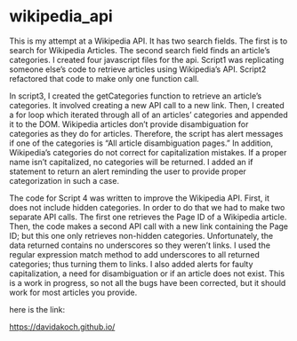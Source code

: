 # wikipedia_api

This is my attempt at a Wikipedia API. It has two search fields. The first is to search for Wikipedia Articles. The second search field finds an article’s categories. I created four javascript files for the api. Script1 was replicating someone else’s code to retrieve articles using Wikipedia’s API. Script2 refactored that code to make only one function call. 

In script3, I created the getCategories function to retrieve an article’s categories. It involved creating a new API call to a new link. Then, I created a for loop which iterated through all of an articles’ categories and appended it to the DOM. Wikipedia articles don’t provide disambiguation for categories as they do for articles. Therefore, the script has alert messages if  one of the categories is “All article disambiguation pages.” In addition, Wikipedia’s categories do not correct for capitalization mistakes. If a proper name isn’t capitalized, no categories will be returned. I added an if statement to return an alert reminding the user to provide proper categorization in such a case. 

The code for Script 4 was written to improve the Wikipedia API. First, it does not include hidden categories. In order to do that we had to make two separate API calls. The first one retrieves the Page ID of a Wikipedia article. Then, the code makes a second API call with a new link containing the Page ID; but this one only retrieves non-hidden categories. Unfortunately, the data returned contains no underscores so they weren’t links. I used the regular expression match method to add underscores to all returned categories; thus turning them to links. I also added alerts for faulty capitalization, a need for disambiguation or if an article does not exist. This is a work in progress, so not all the bugs have been corrected, but it should work for most articles you provide. 


here is the link:

https://davidakoch.github.io/


